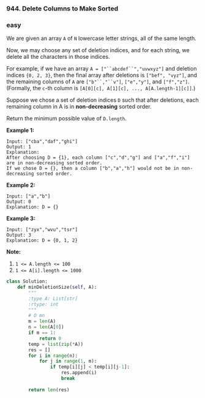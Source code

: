 ### 944. Delete Columns to Make Sorted

### easy

We are given an array `A` of `N` lowercase letter strings, all of the same length.

Now, we may choose any set of deletion indices, and for each string, we delete all the characters in those indices.

For example, if we have an array `A = ["``abcdef``","uvwxyz"]` and deletion indices `{0, 2, 3}`, then the final array after deletions is `["bef", "vyz"]`, and the remaining columns of `A` are `["b"``,"``v"]`, `["e","y"]`, and `["f","z"]`.  (Formally, the `c`-th column is `[A[0][c], A[1][c], ..., A[A.length-1][c]]`.)

Suppose we chose a set of deletion indices `D` such that after deletions, each remaining column in A is in **non-decreasing** sorted order.

Return the minimum possible value of `D.length`.

 

**Example 1:**

```
Input: ["cba","daf","ghi"]
Output: 1
Explanation: 
After choosing D = {1}, each column ["c","d","g"] and ["a","f","i"] are in non-decreasing sorted order.
If we chose D = {}, then a column ["b","a","h"] would not be in non-decreasing sorted order.
```

**Example 2:**

```
Input: ["a","b"]
Output: 0
Explanation: D = {}
```

**Example 3:**

```
Input: ["zyx","wvu","tsr"]
Output: 3
Explanation: D = {0, 1, 2}
```

 

**Note:**

1. `1 <= A.length <= 100`
2. `1 <= A[i].length <= 1000`

```python
class Solution:
    def minDeletionSize(self, A):
        """
        :type A: List[str]
        :rtype: int
        """
        # O mn
        m = len(A)
        n = len(A[0])
        if m == 1:
            return 0
        temp = list(zip(*A))
        res = []
        for i in range(n):
            for j in range(1, m):
                if temp[i][j] < temp[i][j-1]:
                    res.append(i)
                    break
            
        return len(res)
```

